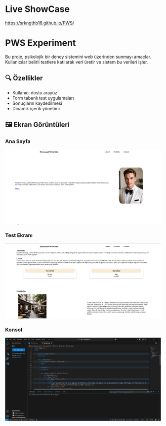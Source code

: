 # Live ShowCase
https://srkngthb16.github.io/PWS/

# PWS Experiment

Bu proje, psikolojik bir deney sistemini web üzerinden sunmayı amaçlar. Kullanıcılar belirli testlere katılarak veri üretir ve sistem bu verileri işler.

## 🔍 Özellikler

- Kullanıcı dostu arayüz
- Form tabanlı test uygulamaları
- Sonuçların kaydedilmesi
- Dinamik içerik yönetimi

## 🖼 Ekran Görüntüleri

### Ana Sayfa
![Ana Sayfa](./screenshots/homepage.png)

### Test Ekranı
![Test](./screenshots/test.png)

### Konsol
![Konsol](./screenshots/console.png)
